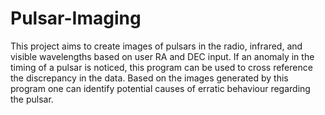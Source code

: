# Pulsar-Imaging
This project aims to create images of pulsars in the radio, infrared, and visible wavelengths based on user RA and DEC input. 
If an anomaly in the timing of a pulsar is noticed, this program can be used to cross reference the discrepancy in the data. Based on the images generated by this program one can identify potential causes of erratic behaviour regarding the pulsar. 
